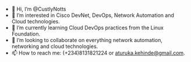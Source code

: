 - 👋 Hi, I’m @CustlyNotts
- 👀 I’m interested in Cisco DevNet, DevOps, Network Automation and Cloud technologies.
- 🌱 I’m currently learning Cloud DevOps practices from the Linux Foundation.
- 💞️ I’m looking to collaborate on everything network automation, networking and cloud technologies.
- 📫 How to reach me: (+234)8131821224 or aturuka.kehinde@gmail.com.

<!---
CustlyNotts/CustlyNotts is a ✨ special ✨ repository because its `README.md` (this file) appears on your GitHub profile.
You can click the Preview link to take a look at your changes.
--->
